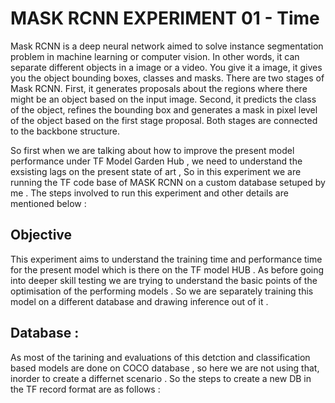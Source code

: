 # MASK RCNN EXPERIMENT 01 - Time 

Mask RCNN is a deep neural network aimed to solve instance segmentation problem in machine learning or computer vision. In other words, it can separate different objects in a image or a video. You give it a image, it gives you the object bounding boxes, classes and masks.
There are two stages of Mask RCNN. First, it generates proposals about the regions where there might be an object based on the input image. Second, it predicts the class of the object, refines the bounding box and generates a mask in pixel level of the object based on the first stage proposal. Both stages are connected to the backbone structure. 

So first when we are talking about how to improve the present model performance under TF Model Garden Hub , we need to understand the exsisting lags on the present state of art , So in this experiment we are running the TF code base of MASK RCNN on a custom database setuped by me . The steps involved to run this experiment and other details are mentioned below : 

## Objective 

This experiment aims to understand the training time and performance time for the present model which is there on the TF model HUB . As before going into deeper skill testing we are trying to understand the basic points of the optimisation of the performing models . So we are separately training this model on a different database and drawing inference out of it .

## Database : 

As most of the tarining and evaluations of this detction and classification based models are done on COCO database , so here we are not using that, inorder to create a differnet scenario . So the steps to create a new DB in the TF record format are as follows : 

